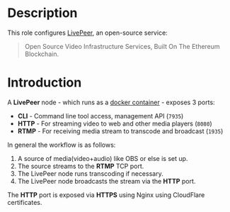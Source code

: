 # Description

This role configures [LivePeer](https://livepeer.org/), an open-source service:

>Open Source Video Infrastructure Services, Built On The Ethereum Blockchain.

# Introduction

A __LivePeer__ node - which runs as a [docker container](https://hub.docker.com/r/statusteam/livepeer/) - exposes 3 ports:

* __CLI__ - Command line tool access, management API (`7935`)
* __HTTP__ - For streaming video to web and other media players (`8080`)
* __RTMP__ - For receiving media stream to transcode and broadcast (`1935`)

In general the workflow is as follows:

1. A source of media(video+audio) like OBS or else is set up.
2. The source streams to the __RTMP__ TCP port.
3. The LivePeer node runs transcoding if necessary.
4. The LivePeer node broadcasts the stream via the __HTTP__ port.

The __HTTP__ port is exposed via __HTTPS__ using Nginx using CloudFlare certificates.
